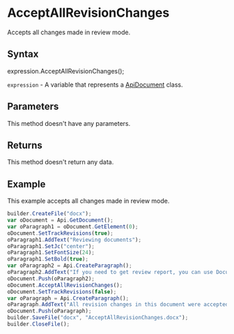 # AcceptAllRevisionChanges

Accepts all changes made in review mode.

## Syntax

expression.AcceptAllRevisionChanges();

`expression` - A variable that represents a [ApiDocument](../ApiDocument.md) class.

## Parameters

This method doesn't have any parameters.

## Returns

This method doesn't return any data.

## Example

This example accepts all changes made in review mode.

```javascript
builder.CreateFile("docx");
var oDocument = Api.GetDocument();
var oParagraph1 = oDocument.GetElement(0);
oDocument.SetTrackRevisions(true);
oParagraph1.AddText("Reviewing documents");
oParagraph1.SetJc("center");
oParagraph1.SetFontSize(24);
oParagraph1.SetBold(true);
var oParagraph2 = Api.CreateParagraph();
oParagraph2.AddText("If you need to get review report, you can use Document Builder. The steps below will show how to do it.");
oDocument.Push(oParagraph2);
oDocument.AcceptAllRevisionChanges();
oDocument.SetTrackRevisions(false);
var oParagraph = Api.CreateParagraph();
oParagraph.AddText("All revision changes in this document were accepted.");
oDocument.Push(oParagraph);
builder.SaveFile("docx", "AcceptAllRevisionChanges.docx");
builder.CloseFile();
```
